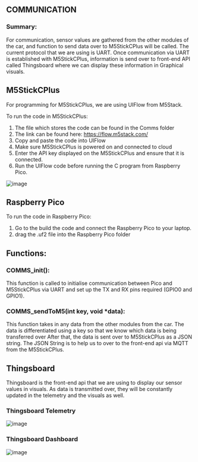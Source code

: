 ## COMMUNICATION
### Summary:
For communication, sensor values are gathered from the other modules of the car, and function to send data over to M5StickCPlus will be called.
The current protocol that we are using is UART. Once communication via UART is established with M5StickCPlus, information is send over to front-end API called Thingsboard where we can display these information in Graphical visuals.

## M5StickCPlus 
For programming for M5StickCPlus, we are using UIFlow from M5Stack.

To run the code in M5StickCPlus:
1. The file which stores the code can be found in the Comms folder
2. The link can be found here: https://flow.m5stack.com/ 
3. Copy and paste the code into UIFlow
4. Make sure M5StickCPlus is powered on and connected to cloud
5. Enter the API key displayed on the M5StickCPlus and ensure that it is connected.
6. Run the UIFlow code before running the C program from Raspberry Pico.

![image](https://user-images.githubusercontent.com/90168655/204292772-dfe4f6b0-6d3f-4b70-a6b9-5456f93f4940.png)


## Raspberry Pico
To run the code in Raspberry Pico:
1. Go to the build the code and connect the Raspberry Pico to your laptop.
2. drag the .uf2 file into the Raspberry Pico folder

## Functions:
### COMMS_init():
This function is called to initialise communication between Pico and M5StickCPlus via UART and set up the TX and RX pins required (GPIO0 and GPIO1).

### COMMS_sendToM5(int key, void \*data):
This function takes in any data from the other modules from the car.
The data is differentiated using a key so that we know which data is being transferred over
After that, the data is sent over to M5StickCPlus as a JSON string. The JSON String is to help us to over to the front-end api via MQTT from the M5StickCPlus.

## Thingsboard
Thingsboard is the front-end api that we are using to display our sensor values in visuals. As data is transmitted over, they will be constantly updated in the telemetry and the visuals as well.

### Thingsboard Telemetry
![image](https://user-images.githubusercontent.com/90168655/204293281-5bc80281-2ea8-421a-891f-dbadfe74bdf2.png)

### Thingsboard Dashboard
![image](https://user-images.githubusercontent.com/90168655/204291777-d5e0a8df-2068-4e63-973b-b2aef8945831.png)

